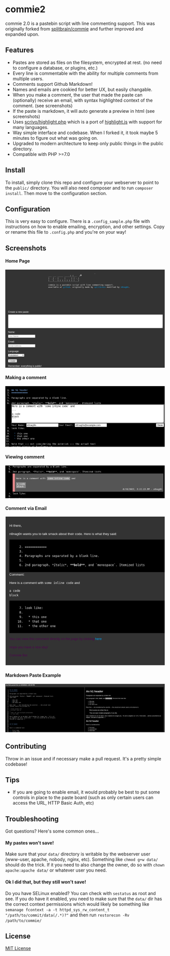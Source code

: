 # commie2

commie 2.0 is a pastebin script with line commenting support. This was originally forked from [splitbrain/commie](https://github.com/splitbrain/commie) and further improved and expanded upon.

## Features
- Pastes are stored as files on the filesystem, encrypted at rest. (no need to configure a database, or plugins, etc.)
- Every line is commentable with the ability for multiple comments from multiple users.
- Comments support Github Markdown!
- Names and emails are cookied for better UX, but easily changable.
- When you make a comment, the user that made the paste can (optionally) receive an email, with syntax highlighted context of the comment. (see screenshots)
- If the paste is markdown, it will auto generate a preview in html (see screenshots)
- Uses [scrivo/highlight.php](https://github.com/scrivo/highlight.php) which is a port of [highlight.js](https://github.com/highlightjs/highlight.js/) with support for many languages.
- Way simple interface and codebase. When I forked it, it took maybe 5 minutes to figure out what was going on.
- Upgraded to modern archtecture to keep only public things in the public directory.
- Compatible with PHP >=7.0

## Install
To install, simply clone this repo and configure your webserver to point to the `public/` directory. You will also need composer and to run `composer install`. Then move to the configuration section.

## Configuration
This is very easy to configure. There is a `.config_sample.php` file with instructions on how to enable emailing, encryption, and other settings. Copy or rename this file to `.config.php` and you're on your way!

## Screenshots
#### Home Page
![Home Page](screenshots/home.png)

#### Making a comment
![Making a comment](screenshots/comment-form.png)

#### Viewing comment
![Viewing comment](screenshots/comment.png)

#### Comment via Email
![Comment via Email](screenshots/email.png)

#### Markdown Paste Example
![Markdown Paste Example](screenshots/markdown-example.png)

## Contributing
Throw in an issue and if necessary make a pull request. It's a pretty simple codebase!

## Tips
- If you are going to enable email, it would probably be best to put some controls in place to the paste board (such as only certain users can access the URL, HTTP Basic Auth, etc)

## Troubleshooting
Got questions? Here's some common ones...

#### My pastes won't save!
Make sure that your `data/` directory is writable by the webserver user (www-user, apache, nobody, nginx, etc). Something like `chmod g+w data/` should do the trick. If it you need to also change the owner, do so with `chown apache:apache data/` or whatever user you need.

#### Ok I did that, but they still won't save!
Do you have SELinux enabled? You can check with `sestatus` as root and see. If you do have it enabled, you need to make sure that the `data/` dir has the correct context permissions which would likely be something like `semanage fcontext -a -t httpd_sys_rw_content_t "/path/to/commit/data(/.*)?"` and then run `restorecon -Rv /path/to/commie/`

## License
[MIT License](LICENSE.md)